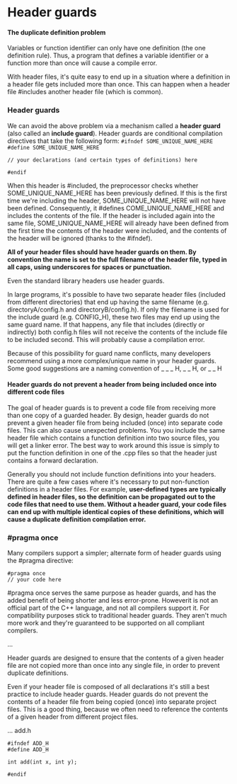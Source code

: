 # Header guards

#### The duplicate definition problem

Variables or function identifier can only have one definition (the one definition rule). Thus, a program that defines a variable identifier or a function more than once will cause a compile error.

With header files, it's quite easy to end up in a situation where a definition in a header file gets included more than once. This can happen when a header file #includes another header file (which is common).


### Header guards

We can avoid the above problem via a mechanism called a **header guard** (also called an **include guard**). Header guards are conditional compilation directives that take the following form:
` #ifndef SOME_UNIQUE_NAME_HERE `  
` #define SOME_UNIQUE_NAME_HERE `  

` // your declarations (and certain types of definitions) here `  

` #endif `  

When this header is #included, the preprocessor checks whether SOME_UNIQUE_NAME_HERE has been previously defined. If this is the first time we're including the header, SOME_UNIQUE_NAME_HERE will not have been defined. Consequently, it #defines COME_UNIQUE_NAME_HERE and includes the contents of the file. If the header is included again into the same file, SOME_UNIQUE_NAME_HERE will already have been defined from the first time the contents of the header were included, and the contents of the header will be ignored (thanks to the #ifndef).

**All of your header files should have header guards on them. By convention the name is set to the full filename of the header file, typed in all caps, using underscores for spaces or punctuation.**

Even the standard library headers use header guards. 

In large programs, it's possible to have two separate header files (included from different directories) that end up having the same filename (e.g. directoryA/config.h and directoryB/config.h). If only the filename is used for the include guard (e.g. CONFIG_H), these two files may end up using the same guard name. If that happens, any file that includes (directly or indirectly) both config.h files will not receive the contents of the include file to be included second. This will probably cause a compilation error.

Because of this possibility for guard name conflicts, many developers recommend using a more complex/unique name in your header guards. Some good suggestions are a naming convention of <PROJECT>_ <PATH>_ <FILE>_ H, <FILE>_ <LARGE RANDOM NUMBER>_ H, or <FILE>_ <CREATION DATE>_ H

#### Header guards do not prevent a header from being included once into different code files

The goal of header guards is to prevent a code file from receiving more than one copy of a guarded header. By design, header guards do not prevent a given header file from being included (once) into separate code files. This can also cause unexpected problems. You you include the same header file which contains a function definition into two source files, you will get a linker error. The best way to work around this issue is simply to put the function definition in one of the .cpp files so that the header just contains a forward declaration.

Generally you should not include function definitions into your headers. There are quite a few cases where it's necessary to put non-function definitions in a header files. For example, **user-defined types are typically defined in header files, so the definition can be propagated out to the code files that need to use them. Without a header guard, your code files can end up with multiple identical copies of these definitions, which will cause a duplicate definition compilation error.**


### #pragma once

Many compilers support a simpler; alternate form of header guards using the #pragma directive:

` #pragma once `  
` // your code here `  

\#pragma once serves the same purpose as header guards, and has the added benefit of being shorter and less error-prone. Howeverit is not an official part of the C++ language, and not all compilers support it. For compatibility purposes stick to traditional header guards. They aren't much more work and they're guaranteed to be supported on all compliant compilers.

...

Header guards are designed to ensure that the contents of a given header file are not copied more than once into any single file, in order to prevent duplicate definitions.

Even if your header file is composed of all declarations it's still a best practice to include header guards.
Header guards do not prevent the contents of a header file from being copied (once) into separate project files. This is a good thing, because we often need to reference the contents of a given header from different project files.

...
add.h

` #ifndef ADD_H `  
` #define ADD_H `  

` int add(int x, int y); `  

` #endif `

